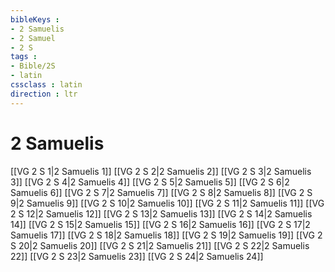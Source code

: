 ```yaml
---
bibleKeys : 
- 2 Samuelis
- 2 Samuel
- 2 S
tags : 
- Bible/2S
- latin
cssclass : latin
direction : ltr
---
```


# 2 Samuelis

[[VG 2 S 1|2 Samuelis 1]]
[[VG 2 S 2|2 Samuelis 2]]
[[VG 2 S 3|2 Samuelis 3]]
[[VG 2 S 4|2 Samuelis 4]]
[[VG 2 S 5|2 Samuelis 5]]
[[VG 2 S 6|2 Samuelis 6]]
[[VG 2 S 7|2 Samuelis 7]]
[[VG 2 S 8|2 Samuelis 8]]
[[VG 2 S 9|2 Samuelis 9]]
[[VG 2 S 10|2 Samuelis 10]]
[[VG 2 S 11|2 Samuelis 11]]
[[VG 2 S 12|2 Samuelis 12]]
[[VG 2 S 13|2 Samuelis 13]]
[[VG 2 S 14|2 Samuelis 14]]
[[VG 2 S 15|2 Samuelis 15]]
[[VG 2 S 16|2 Samuelis 16]]
[[VG 2 S 17|2 Samuelis 17]]
[[VG 2 S 18|2 Samuelis 18]]
[[VG 2 S 19|2 Samuelis 19]]
[[VG 2 S 20|2 Samuelis 20]]
[[VG 2 S 21|2 Samuelis 21]]
[[VG 2 S 22|2 Samuelis 22]]
[[VG 2 S 23|2 Samuelis 23]]
[[VG 2 S 24|2 Samuelis 24]]
